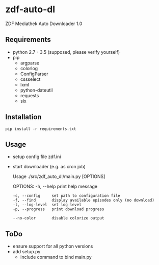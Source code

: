 zdf-auto-dl
===========

ZDF Mediathek Auto Downloader 1.0


## Requirements
* python 2.7 - 3.5 (supposed, please verify yourself)
* pip
    * argparse
    * colorlog
    * ConfigParser
    * cssselect
    * lxml
    * python-dateutil
    * requests
    * six


## Installation

    pip install -r requirements.txt


## Usage
* setup config file zdf.ini
* start downloader (e.g. as cron job)


    Usage ./src/zdf_auto_dl/main.py [OPTIONS]
    
    OPTIONS:
      -h, --help       print help message
      
      -c, --config     set path to configuration file
      -f, --find       display available episodes only (no download)
      -l, --log-level  set log level
      -p, --progress   print download progress
      
      --no-color       disable colorize output


## ToDo
* ensure support for all python versions
* add setup.py
    * include command to bind main.py
